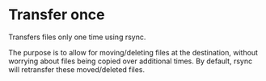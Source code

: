 # Transfer once
Transfers files only one time using rsync.

The purpose is to allow for moving/deleting files at the destination, without worrying about files being copied over additional times. By default, rsync will retransfer these moved/deleted files.
